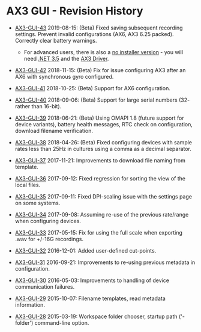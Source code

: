 # AX3 GUI - Revision History

* [AX3-GUI-43](AX3-GUI-43.zip?raw=true) 2019-08-15: (Beta) Fixed saving subsequent recording settings. Prevent invalid configurations (AX6, AX3 6.25 packed). Correctly clear battery warnings.

  * For advanced users, there is also a [no installer version](AX3-GUI-43-no-install.zip) - you will need [.NET 3.5](https://www.microsoft.com/en-gb/download/details.aspx?id=21) and the [AX3 Driver](AX3-Driver-Win-5.zip).

* [AX3-GUI-42](AX3-GUI-42.zip?raw=true) 2018-11-15: (Beta) Fix for issue configuring AX3 after an AX6 with synchronous gyro configured. 

* [AX3-GUI-41](AX3-GUI-41.zip?raw=true) 2018-10-25: (Beta) Support for AX6 configuration.

* [AX3-GUI-40](AX3-GUI-40.zip?raw=true) 2018-09-06: (Beta) Support for large serial numbers (32- rather than 16-bit).

* [AX3-GUI-39](AX3-GUI-39.zip?raw=true) 2018-06-21: (Beta) Using OMAPI 1.8 (future support for device variants), battery health messages, RTC check on configuration, download filename verification.

* [AX3-GUI-38](AX3-GUI-38.zip?raw=true) 2018-04-26: (Beta) Fixed configuring devices with sample rates less than 25Hz in cultures using a comma as a decimal separator.

* [AX3-GUI-37](AX3-GUI-37.zip?raw=true) 2017-11-21: Improvements to download file naming from template.

* [AX3-GUI-36](AX3-GUI-36.zip?raw=true) 2017-09-12: Fixed regression for sorting the view of the local files.

* [AX3-GUI-35](AX3-GUI-35.zip?raw=true) 2017-09-11: Fixed DPI-scaling issue with the settings page on some systems.

* [AX3-GUI-34](AX3-GUI-34.zip?raw=true) 2017-09-08: Assuming re-use of the previous rate/range when configuring devices.

* [AX3-GUI-33](AX3-GUI-33.zip?raw=true) 2017-05-15: Fix for using the full scale when exporting .wav for +/-16G recordings.

* [AX3-GUI-32](AX3-GUI-32.zip?raw=true) 2016-12-01: Added user-defined cut-points.

* [AX3-GUI-31](AX3-GUI-31.zip?raw=true) 2016-09-21: Improvements to re-using previous metadata in configuration.

* [AX3-GUI-30](AX3-GUI-30.zip?raw=true) 2016-05-03: Improvements to handling of device communication failures.

* [AX3-GUI-29](AX3-GUI-29.zip?raw=true) 2015-10-07: Filename templates, read metadata information.

* [AX3-GUI-28](AX3-GUI-28.zip?raw=true) 2015-03-19: Workspace folder chooser, startup path ('-folder') command-line option.
